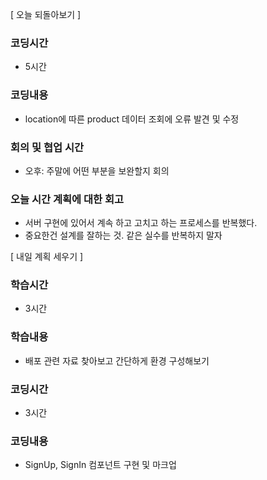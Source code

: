 [ 오늘 되돌아보기 ]

### 코딩시간

- 5시간

### 코딩내용

- location에 따른 product 데이터 조회에 오류 발견 및 수정

### 회의 및 협업 시간

- 오후: 주말에 어떤 부분을 보완할지 회의

### 오늘 시간 계획에 대한 회고

- 서버 구현에 있어서 계속 하고 고치고 하는 프로세스를 반복했다.
- 중요한건 설계를 잘하는 것. 같은 실수를 반복하지 말자

[ 내일 계획 세우기 ]

### 학습시간

- 3시간

### 학습내용

- 배포 관련 자료 찾아보고 간단하게 환경 구성해보기

### 코딩시간

- 3시간

### 코딩내용

- SignUp, SignIn 컴포넌트 구현 및 마크업
